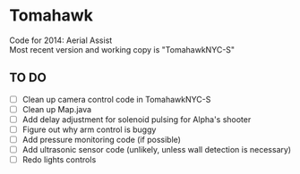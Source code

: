 Tomahawk
========

Code for 2014: Aerial Assist  
Most recent version and working copy is "TomahawkNYC-S"

TO DO
-----
- [ ] Clean up camera control code in TomahawkNYC-S   
- [ ] Clean up Map.java
- [ ] Add delay adjustment for solenoid pulsing for Alpha's shooter 
- [ ] Figure out why arm control is buggy 
- [ ] Add pressure monitoring code (if possible)  
- [ ] Add ultrasonic sensor code (unlikely, unless wall detection is necessary) 
- [ ] Redo lights controls  
